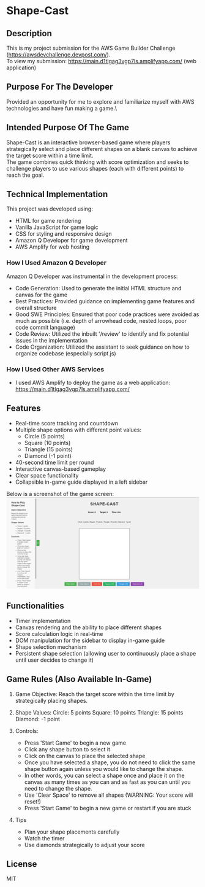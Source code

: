 # Shape-Cast

## Description
This is my project submission for the AWS Game Builder Challenge (https://awsdevchallenge.devpost.com/).\
To view my submission: https://main.d1tlgag3vgp7ls.amplifyapp.com/ (web application)

## Purpose For The Developer
Provided an opportunity for me to explore and familiarize myself with AWS technologies and have fun making a game.\

## Intended Purpose Of The Game
Shape-Cast is an interactive browser-based game where players strategically select and place different shapes on a blank canvas to achieve the target score within a time limit.\
The game combines quick thinking with score optimization and seeks to challenge players to use various shapes (each with different points) to reach the goal.

## Technical Implementation
This project was developed using:
- HTML for game rendering
- Vanilla JavaScript for game logic
- CSS for styling and responsive design
- Amazon Q Developer for game development
- AWS Amplify for web hosting

### How I Used Amazon Q Developer 
Amazon Q Developer was instrumental in the development process:
- Code Generation: Used to generate the initial HTML structure and canvas for the game
- Best Practices: Provided guidance on implementing game features and overall structure
- Good SWE Principles: Ensured that poor code practices were avoided as much as possible (i.e. depth of arrowhead code, nested loops, poor code commit language)
- Code Review: Utilized the inbuilt '/review' to identify and fix potential issues in the implementation
- Code Organization: Utilized the assistant to seek guidance on how to organize codebase (especially script.js)

### How I Used Other AWS Services
- I used AWS Amplify to deploy the game as a web application: https://main.d1tlgag3vgp7ls.amplifyapp.com/ 

## Features
- Real-time score tracking and countdown
- Multiple shape options with different point values:
    - Circle (5 points)
    - Square (10 points)
    - Triangle (15 points)
    - Diamond (-1 point)
- 40-second time limit per round
- Interactive canvas-based gameplay
- Clear space functionality
- Collapsible in-game guide displayed in a left sidebar

Below is a screenshot of the game screen:
![Game Screen](images/Ui.png)

## Functionalities
- Timer implementation
- Canvas rendering and the ability to place different shapes
- Score calculation logic in real-time
- DOM manipulation for the sidebar to display in-game guide
- Shape selection mechanism
- Persistent shape selection (allowing user to continuously place a shape until user decides to change it)

## Game Rules (Also Available In-Game)
1. Game Objective: Reach the target score within the time limit by strategically placing shapes.

2. Shape Values:
   Circle: 5 points
   Square: 10 points
   Triangle: 15 points
   Diamond: -1 point

3. Controls:
   - Press 'Start Game' to begin a new game 
   - Click any shape button to select it</li>
   - Click on the canvas to place the selected shape</li>
   - Once you have selected a shape, you do not need to click the same shape button again unless you would like to change the shape.</li>
   - In other words, you can select a shape once and place it on the canvas as many times as you can and as fast as you can until you need to change the shape.</li>
   - Use 'Clear Space' to remove all shapes (WARNING: Your score will reset!)</li>
   - Press 'Start Game' to begin a new game or restart if you are stuck</li>

4. Tips
   - Plan your shape placements carefully
   - Watch the timer
   - Use diamonds strategically to adjust your score</li>

## License
MIT